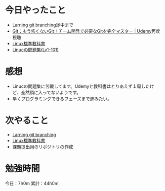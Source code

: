 # 今日やったこと
* [Larning git branching](https://learngitbranching.js.org/?locale=ja)途中まで
* [Git：もう怖くないGit！チーム開発で必要なGitを完全マスター | Udemy](https://www.udemy.com/course/unscared_git/)再度視聴
* [Linux標準教科書](https://linuc.org/textbooks/linux/)
* [Linucの問題集(Lv1-101)](https://mondai.ping-t.com/g/question_subjects#content-large_category_4)

# 感想
* Linucの問題集に苦戦してます。Udemyと教科書はとりあえず１周したけど、全然頭に入ってないようです。
* 早くプログラミングできるフェーズまで進みたい。

# 次やること
* [Larning git branching](https://learngitbranching.js.org/?locale=ja)
* [Linux標準教科書](https://linuc.org/textbooks/linux/)
* 課題提出用のリポジトリの作成

# 勉強時間
今日：7h0m 
累計：44h0m
